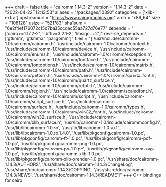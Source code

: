 +++
draft = false
title = "cairomm 1.14.3-2"
version = "1.14.3-2"
date = "2022-04-22T12:13:53"
aliases = "/packages/10393"
categories = ['xlib-extra']
upstreamurl = "https://www.cairographics.org"
arch = "x86_64"
size = "108128"
usize = "521783"
sha1sum = "6e2f4ef176072c15d7ba35ccdac55aa727d76e77"
depends = "['cairo>=1.17.2-2', 'libffi>=3.2.1-2', 'libsigc++2']"
reverse_depends = "['gtkmm', 'gtkmm3', 'pangomm']"
files = "['/usr/include/cairomm-1.0/cairomm/cairomm.h', '/usr/include/cairomm-1.0/cairomm/context.h', '/usr/include/cairomm-1.0/cairomm/device.h', '/usr/include/cairomm-1.0/cairomm/enums.h', '/usr/include/cairomm-1.0/cairomm/exception.h', '/usr/include/cairomm-1.0/cairomm/fontface.h', '/usr/include/cairomm-1.0/cairomm/fontoptions.h', '/usr/include/cairomm-1.0/cairomm/matrix.h', '/usr/include/cairomm-1.0/cairomm/path.h', '/usr/include/cairomm-1.0/cairomm/pattern.h', '/usr/include/cairomm-1.0/cairomm/quartz_font.h', '/usr/include/cairomm-1.0/cairomm/quartz_surface.h', '/usr/include/cairomm-1.0/cairomm/refptr.h', '/usr/include/cairomm-1.0/cairomm/region.h', '/usr/include/cairomm-1.0/cairomm/scaledfont.h', '/usr/include/cairomm-1.0/cairomm/script.h', '/usr/include/cairomm-1.0/cairomm/script_surface.h', '/usr/include/cairomm-1.0/cairomm/surface.h', '/usr/include/cairomm-1.0/cairomm/types.h', '/usr/include/cairomm-1.0/cairomm/win32_font.h', '/usr/include/cairomm-1.0/cairomm/win32_surface.h', '/usr/include/cairomm-1.0/cairomm/xlib_surface.h', '/usr/lib/cairomm-1.0/include/cairommconfig.h', '/usr/lib/libcairomm-1.0.so', '/usr/lib/libcairomm-1.0.so.1', '/usr/lib/libcairomm-1.0.so.1.4.0', '/usr/lib/pkgconfig/cairomm-1.0.pc', '/usr/lib/pkgconfig/cairomm-ft-1.0.pc', '/usr/lib/pkgconfig/cairomm-pdf-1.0.pc', '/usr/lib/pkgconfig/cairomm-png-1.0.pc', '/usr/lib/pkgconfig/cairomm-ps-1.0.pc', '/usr/lib/pkgconfig/cairomm-svg-1.0.pc', '/usr/lib/pkgconfig/cairomm-xlib-1.0.pc', '/usr/lib/pkgconfig/cairomm-xlib-xrender-1.0.pc', '/usr/share/doc/cairomm-1.14.3/AUTHORS', '/usr/share/doc/cairomm-1.14.3/ChangeLog', '/usr/share/doc/cairomm-1.14.3/COPYING', '/usr/share/doc/cairomm-1.14.3/NEWS', '/usr/share/doc/cairomm-1.14.3/README']"
+++
C++ bindings for cairo